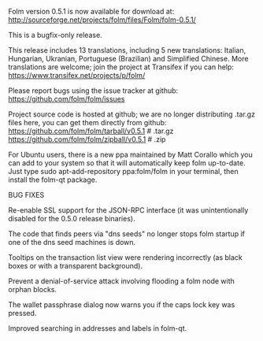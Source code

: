Folm version 0.5.1 is now available for download at:
http://sourceforge.net/projects/folm/files/Folm/folm-0.5.1/

This is a bugfix-only release.

This release includes 13 translations, including 5 new translations:
Italian, Hungarian, Ukranian, Portuguese (Brazilian) and Simplified Chinese.
More translations are welcome; join the project at Transifex if you can help:
https://www.transifex.net/projects/p/folm/

Please report bugs using the issue tracker at github:
https://github.com/folm/folm/issues

Project source code is hosted at github; we are no longer
distributing .tar.gz files here, you can get them
directly from github:
https://github.com/folm/folm/tarball/v0.5.1  # .tar.gz
https://github.com/folm/folm/zipball/v0.5.1  # .zip

For Ubuntu users, there is a new ppa maintained by Matt Corallo which
you can add to your system so that it will automatically keep
folm up-to-date.  Just type
sudo apt-add-repository ppa:folm/folm
in your terminal, then install the folm-qt package.


BUG FIXES

Re-enable SSL support for the JSON-RPC interface (it was unintentionally
disabled for the 0.5.0 release binaries).

The code that finds peers via "dns seeds" no longer stops folm startup
if one of the dns seed machines is down.

Tooltips on the transaction list view were rendering incorrectly (as black boxes
or with a transparent background).

Prevent a denial-of-service attack involving flooding a folm node with
orphan blocks.

The wallet passphrase dialog now warns you if the caps lock key was pressed.

Improved searching in addresses and labels in folm-qt.
